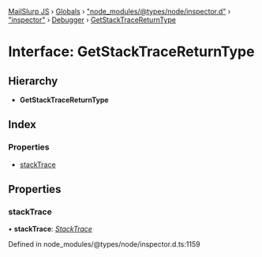 [MailSlurp JS](../README.md) › [Globals](../globals.md) › ["node_modules/@types/node/inspector.d"](../modules/_node_modules__types_node_inspector_d_.md) › ["inspector"](../modules/_node_modules__types_node_inspector_d_._inspector_.md) › [Debugger](../modules/_node_modules__types_node_inspector_d_._inspector_.debugger.md) › [GetStackTraceReturnType](_node_modules__types_node_inspector_d_._inspector_.debugger.getstacktracereturntype.md)

# Interface: GetStackTraceReturnType

## Hierarchy

* **GetStackTraceReturnType**

## Index

### Properties

* [stackTrace](_node_modules__types_node_inspector_d_._inspector_.debugger.getstacktracereturntype.md#stacktrace)

## Properties

###  stackTrace

• **stackTrace**: *[StackTrace](_node_modules__types_node_inspector_d_._inspector_.runtime.stacktrace.md)*

Defined in node_modules/@types/node/inspector.d.ts:1159
